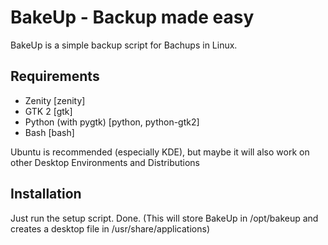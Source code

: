 # BakeUp - Backup made easy

BakeUp is a simple backup script for Bachups in Linux.

## Requirements

* Zenity [zenity]
* GTK 2 [gtk]
* Python (with pygtk) [python, python-gtk2]
* Bash [bash]

Ubuntu is recommended (especially KDE), but maybe it will also work on other Desktop Environments and Distributions

## Installation

Just run the setup script. Done.
(This will store BakeUp in /opt/bakeup and creates a desktop file in /usr/share/applications)